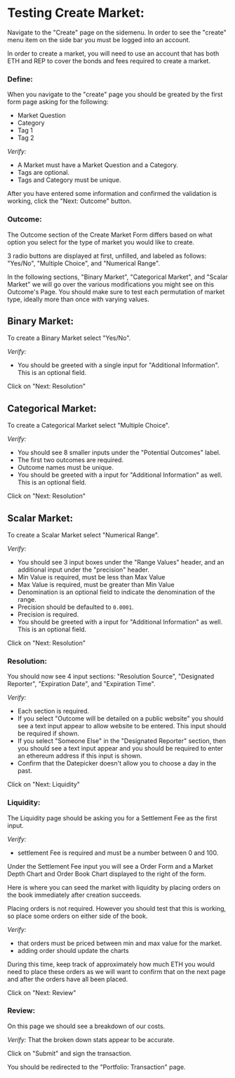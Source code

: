 # Testing Create Market:

Navigate to the "Create" page on the sidemenu. In order to see the "create" menu item on the side bar you must be logged into an account.

In order to create a market, you will need to use an account that has both ETH and REP to cover the bonds and fees required to create a market.

### Define:

When you navigate to the "create" page you should be greated by the first form page asking for the following:

- Market Question
- Category
- Tag 1
- Tag 2

*Verify:* 

- A Market must have a Market Question and a Category.
- Tags are optional.
- Tags and Category must be unique.

After you have entered some information and confirmed the validation is working, click the "Next: Outcome" button.

### Outcome:

The Outcome section of the Create Market Form differs based on what option you select for the type of market you would like to create.

3 radio buttons are displayed at first, unfilled, and labeled as follows: "Yes/No", "Multiple Choice", and "Numerical Range".

In the following sections, "Binary Market", "Categorical Market", and "Scalar Market" we will go over the various modifications you might see on this Outcome's Page. You should make sure to test each permutation of market type, ideally more than once with varying values.

## Binary Market:

To create a Binary Market select "Yes/No". 

*Verify:* 
- You should be greeted with a single input for "Additional Information". This is an optional field.

Click on "Next: Resolution"

## Categorical Market:

To create a Categorical Market select "Multiple Choice". 

*Verify:* 
- You should see 8 smaller inputs under the "Potential Outcomes" label.
- The first two outcomes are required.
- Outcome names must be unique.
- You should be greeted with a input for "Additional Information" as well. This is an optional field.

Click on "Next: Resolution"

## Scalar Market:

To create a Scalar Market select "Numerical Range". 

*Verify:* 
- You should see 3 input boxes under the "Range Values" header, and an additional input under the "precision" header.
- Min Value is required, must be less than Max Value
- Max Value is required, must be greater than Min Value
- Denomination is an optional field to indicate the denomination of the range.
- Precision should be defaulted to `0.0001`.
- Precision is required.
- You should be greeted with a input for "Additional Information" as well. This is an optional field.

Click on "Next: Resolution"

### Resolution:

You should now see 4 input sections: "Resolution Source", "Designated Reporter", "Expiration Date", and "Expiration Time". 

*Verify:*

- Each section is required.
- If you select "Outcome will be detailed on a public website" you should see a text input appear to allow website to be entered. This input should be required if shown.
- If you select "Someone Else" in the "Designated Reporter" section, then you should see a text input appear and you should be required to enter an ethereum address if this input is shown.
- Confirm that the Datepicker doesn't allow you to choose a day in the past. 

Click on "Next: Liquidity"

### Liquidity:

The Liquidity page should be asking you for a Settlement Fee as the first input. 

*Verify:* 
- settlement Fee is required and must be a number between 0 and 100.

Under the Settlement Fee input you will see a Order Form and a Market Depth Chart and Order Book Chart displayed to the right of the form.

Here is where you can seed the market with liquidity by placing orders on the book immediately after creation succeeds. 

Placing orders is not required. However you should test that this is working, so place some orders on either side of the book.

*Verify:* 
- that orders must be priced between min and max value for the market.
- adding order should update the charts

During this time, keep track of approximately how much ETH you would need to place these orders as we will want to confirm that on the next page and after the orders have all been placed. 

Click on "Next: Review"

### Review:

On this page we should see a breakdown of our costs. 

*Verify:* That the broken down stats appear to be accurate.

Click on "Submit" and sign the transaction. 

You should be redirected to the "Portfolio: Transaction" page.
